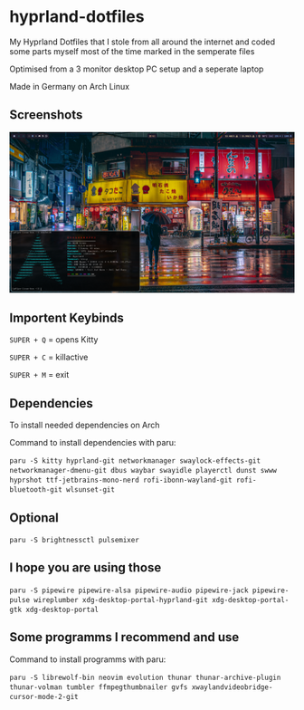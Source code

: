 # hyprland-dotfiles
My Hyprland Dotfiles that I stole from all around the internet and coded some parts myself most of the time marked in the semperate files

Optimised from a 3 monitor desktop PC setup and a seperate laptop

Made in Germany on Arch Linux

## Screenshots
![Preview](preview.png)

## Importent Keybinds
```SUPER + Q``` = opens Kitty

```SUPER + C``` = killactive

```SUPER + M``` = exit


## Dependencies
To install needed dependencies on Arch

Command to install dependencies with paru:

```paru -S kitty hyprland-git networkmanager swaylock-effects-git networkmanager-dmenu-git dbus waybar swayidle playerctl dunst swww hyprshot ttf-jetbrains-mono-nerd rofi-ibonn-wayland-git rofi-bluetooth-git wlsunset-git```

## Optional 
```paru -S brightnessctl pulsemixer```

## I hope you are using those
```paru -S pipewire pipewire-alsa pipewire-audio pipewire-jack pipewire-pulse wireplumber xdg-desktop-portal-hyprland-git xdg-desktop-portal-gtk xdg-desktop-portal```

## Some programms I recommend and use

Command to install programms with paru:

```paru -S librewolf-bin neovim evolution thunar thunar-archive-plugin thunar-volman tumbler ffmpegthumbnailer gvfs xwaylandvideobridge-cursor-mode-2-git```
